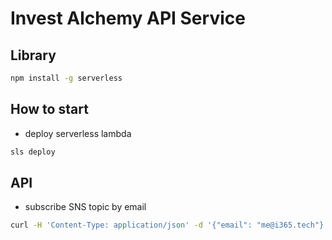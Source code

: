 # Invest Alchemy API Service

## Library

```bash
npm install -g serverless
```

## How to start

- deploy serverless lambda

```bash
sls deploy
```

## API

- subscribe SNS topic by email

```bash
curl -H 'Content-Type: application/json' -d '{"email": "me@i365.tech"}' https://fey17sm0g7.execute-api.us-east-1.amazonaws.com/dev/subscribe
```
